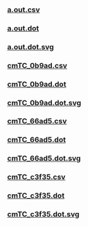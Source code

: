 ### [a.out.csv](a.out.csv)
### [a.out.dot](a.out.dot)
### [a.out.dot.svg](a.out.dot.svg)
### [cmTC_0b9ad.csv](cmTC_0b9ad.csv)
### [cmTC_0b9ad.dot](cmTC_0b9ad.dot)
### [cmTC_0b9ad.dot.svg](cmTC_0b9ad.dot.svg)
### [cmTC_66ad5.csv](cmTC_66ad5.csv)
### [cmTC_66ad5.dot](cmTC_66ad5.dot)
### [cmTC_66ad5.dot.svg](cmTC_66ad5.dot.svg)
### [cmTC_c3f35.csv](cmTC_c3f35.csv)
### [cmTC_c3f35.dot](cmTC_c3f35.dot)
### [cmTC_c3f35.dot.svg](cmTC_c3f35.dot.svg)
